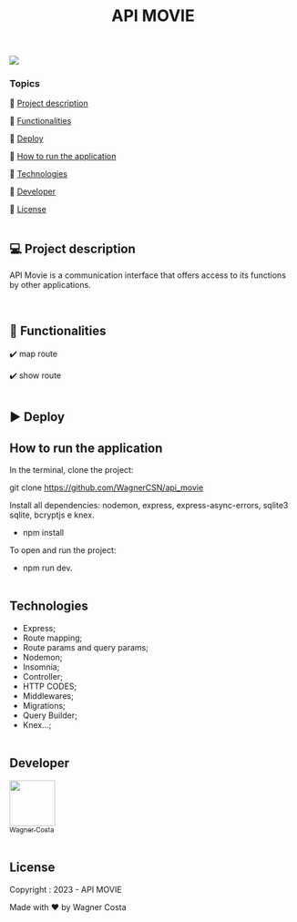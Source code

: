 <h1 align="center">API MOVIE</h1> 

<p><br/><br/>
   <img src="http://img.shields.io/static/v1?label=STATUS&message=CONCLUIDO&color=GREEN&style=for-the-badge"/>
</p>

### Topics 

:small_blue_diamond: [Project description](#-project-description)

:small_blue_diamond: [Functionalities](#-functionalities)

:small_blue_diamond: [Deploy](#arrow_forward-deploy)

:small_blue_diamond: [How to run the application](#how-to-run-the-application)

:small_blue_diamond: [Technologies](#technologies)

:small_blue_diamond: [Developer](#developer)

:small_blue_diamond: [License](#license)<br/><br/>


## 💻 Project description

<p align="justify">
  
API Movie is a communication interface that offers access to its functions by other applications.
</p><br/>

## 🔨 Functionalities

:heavy_check_mark: map route  

:heavy_check_mark: show route <br/><br/>

## :arrow_forward: Deploy  

## How to run the application  

In the terminal, clone the project: 

git clone https://github.com/WagnerCSN/api_movie

Install all dependencies: nodemon, express, express-async-errors, sqlite3 sqlite, bcryptjs e knex.

- npm install

To open and run the project:

- npm run dev.<br/><br/>

## Technologies 

- Express;
- Route mapping;
- Route params and query params;
- Nodemon;
- Insomnia;
- Controller;
- HTTP CODES;
- Middlewares;
- Migrations;
- Query Builder;
- Knex...;<br/><br/>


## Developer 

 [<img src="https://www.github.com/WagnerCSN.png" width=80><br><sub>Wagner Costa</sub>](https://github.com/WagnerCSN) <br/><br/>

## License 

Copyright : 2023 - API MOVIE

Made with ❤️ by Wagner Costa
